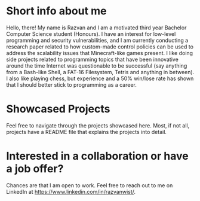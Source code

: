 # Short info about me

Hello, there! My name is Razvan and I am a motivated third year Bachelor Computer Science student (Honours). I have an interest for low-level programming and security vulnerabilities, and I am currently conducting a research paper related to how custom-made control policies can be used to address the scalability issues that Minecraft-like games present. I like doing side projects related to programming topics that have been innovative around the time Internet was questionable to be successful (say anything from a Bash-like Shell, a FAT-16 Filesystem, Tetris and anything in between). I also like playing chess, but experience and a 50% win/lose rate has shown that I should better stick to programming as a career. 

# Showcased Projects

Feel free to navigate through the projects showcased here. Most, if not all, projects have a README file that explains the projects into detail.

# Interested in a collaboration or have a job offer?

Chances are that I am open to work. Feel free to reach out to me on LinkedIn at https://www.linkedin.com/in/razvanwist/.
